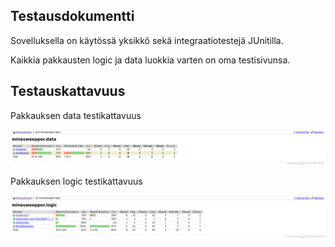 ## Testausdokumentti

Sovelluksella on käytössä yksikkö sekä integraatiotestejä JUnitilla.

Kaikkia pakkausten logic ja data luokkia varten on oma testisivunsa. 

## Testauskattavuus

Pakkauksen data testikattavuus

![Datan testikattavuus](/dokumentaatio/kuvat/data_tests.png "Datan testikattavuus")


Pakkauksen logic testikattavuus

![Logic testikattavuus](/dokumentaatio/kuvat/logic_tests.png "Logic testikattavuus")